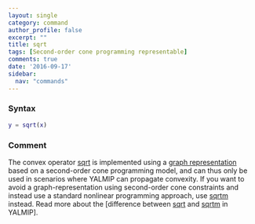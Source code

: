 ```yaml
---
layout: single
category: command
author_profile: false
excerpt: ""
title: sqrt
tags: [Second-order cone programming representable]
comments: true
date: '2016-09-17'
sidebar:
  nav: "commands"
---
```


### Syntax
````matlab
y = sqrt(x)
````

### Comment

The convex operator [sqrt](/command/sqrt) is implemented using a [graph representation](/tutorial/nonlinearoperatorsgraphmodels) based on a second-order cone programming model, and can thus only be used in scenarios where YALMIP can propagate convexity. If you want to avoid a graph-representation using second-order cone constraints and instead use a standard nonlinear programming approach, use [sqrtm](/command/sqrtm) instead. Read more about the [difference between [sqrt](/command/sqrt) and [sqrtm](/command/sqrtm) in YALMIP].
